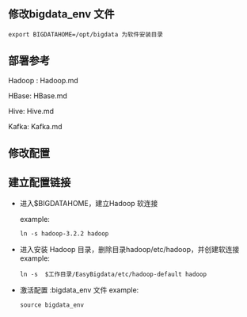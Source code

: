 ## 修改bigdata_env 文件

```
export BIGDATAHOME=/opt/bigdata 为软件安装目录
```

## 部署参考

Hadoop : Hadoop.md

HBase: HBase.md

Hive: Hive.md

Kafka: Kafka.md

## 修改配置

## 建立配置链接

- 进入$BIGDATAHOME，建立Hadoop 软连接

  example:
  ```
  ln -s hadoop-3.2.2 hadoop
  ```

- 进入安装 Hadoop 目录，删除目录hadoop/etc/hadoop，并创建软连接 
  example:
  ```
  ln -s  $工作目录/EasyBigdata/etc/hadoop-default hadoop
  ```

- 激活配置 :bigdata_env 文件
  example:
  ```
  source bigdata_env
  ```

  

